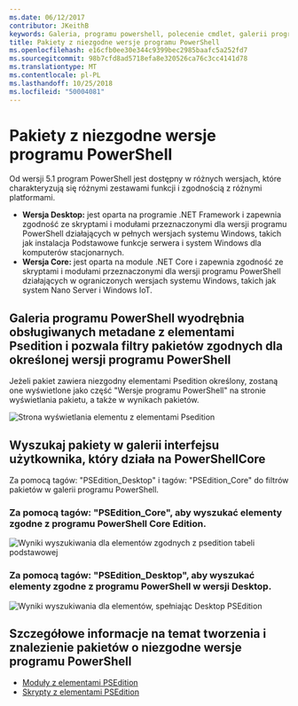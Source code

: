 ```yaml
---
ms.date: 06/12/2017
contributor: JKeithB
keywords: Galeria, programu powershell, polecenie cmdlet, galerii programu PowerShell
title: Pakiety z niezgodne wersje programu PowerShell
ms.openlocfilehash: e16cfb0ee30e344c9399bec2985baafc5a252fd7
ms.sourcegitcommit: 98b7cfd8ad5718efa8e320526ca76c3cc4141d78
ms.translationtype: MT
ms.contentlocale: pl-PL
ms.lasthandoff: 10/25/2018
ms.locfileid: "50004081"
---
```

# <a name="packages-with-compatible-powershell-editions"></a>Pakiety z niezgodne wersje programu PowerShell

Od wersji 5.1 program PowerShell jest dostępny w różnych wersjach, które charakteryzują się różnymi zestawami funkcji i zgodnością z różnymi platformami.

- **Wersja Desktop:** jest oparta na programie .NET Framework i zapewnia zgodność ze skryptami i modułami przeznaczonymi dla wersji programu PowerShell działających w pełnych wersjach systemu Windows, takich jak instalacja Podstawowe funkcje serwera i system Windows dla komputerów stacjonarnych.
- **Wersja Core:** jest oparta na module .NET Core i zapewnia zgodność ze skryptami i modułami przeznaczonymi dla wersji programu PowerShell działających w ograniczonych wersjach systemu Windows, takich jak system Nano Server i Windows IoT.

## <a name="powershell-gallery-extracts-supported-pseditions-metadata-and-allows-you-to-filters-the-packages-compatible-for-specific-powershell-editions"></a>Galeria programu PowerShell wyodrębnia obsługiwanych metadane z elementami Psedition i pozwala filtry pakietów zgodnych dla określonej wersji programu PowerShell

Jeżeli pakiet zawiera niezgodny elementami Psedition określony, zostaną one wyświetlone jako część "Wersje programu PowerShell" na stronie wyświetlania pakietu, a także w wynikach pakietów.

![Strona wyświetlania elementu z elementami Psedition](../../Images/manual_package_download.png)

## <a name="search-for-packages-in-the-gallery-ui-which-works-on-powershellcore"></a>Wyszukaj pakiety w galerii interfejsu użytkownika, który działa na PowerShellCore

Za pomocą tagów: "PSEdition_Desktop" i tagów: "PSEdition_Core" do filtrów pakietów w galerii programu PowerShell.

### <a name="use-tagspseditioncore-to-search-items-compatible-with-powershell-core-edition"></a>Za pomocą tagów: "PSEdition_Core", aby wyszukać elementy zgodne z programu PowerShell Core Edition.

![Wyniki wyszukiwania dla elementów zgodnych z psedition tabeli podstawowej](../../Images/SearchResultsWithPSEditions.PNG)

### <a name="use-tagspseditiondesktop-to-search-items-compatible-with-powershell-desktop-edition"></a>Za pomocą tagów: "PSEdition_Desktop", aby wyszukać elementy zgodne z programu PowerShell w wersji Desktop.

![Wyniki wyszukiwania dla elementów, spełniając Desktop PSEdition](../../Images/SearchResultsWithPSEdition-Desktop.PNG)

## <a name="more-details-on-authoring-and-finding-the-packages-with-compatible-powershell-editions"></a>Szczegółowe informacje na temat tworzenia i znalezienie pakietów o niezgodne wersje programu PowerShell

- [Moduły z elementami PSEdition](../../concepts/module-psedition-support.md)
- [Skrypty z elementami PSEdition](../../concepts/script-psedition-support.md)
